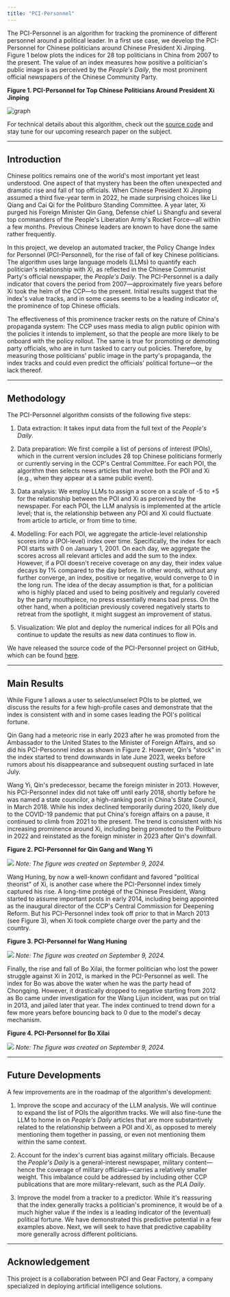 ```yaml
---
title: "PCI-Personnel"
---
```


The PCI-Personnel is an algorithm for tracking the prominence of different personnel around a political leader. In a first use case, we develop the PCI-Personnel for Chinese politicians around Chinese President Xi Jinping. Figure 1 below plots the indices for 28 top politicians in China from 2007 to the present. The value of an index measures how positive a politician's public image is as perceived by the *People's Daily*, the most prominent official newspapers of the Chinese Community Party.

**Figure 1. PCI-Personnel for Top Chinese Politicians Around President Xi Jinping**

![graph](https://pci-org.github.io/PCI-Personnel/?showlink=false)

For technical details about this algorithm, check out the [source code](https://github.com/PCI-ORG/PCI-Personnel) and stay tune for our upcoming research paper on the subject.

---

## Introduction

Chinese politics remains one of the world's most important yet least understood. One aspect of that mystery has been the often unexpected and dramatic rise and fall of top officials. When Chinese President Xi Jinping assumed a third five-year term in 2022, he made surprising choices like Li Qiang and Cai Qi for the Politburo Standing Committee. A year later, Xi purged his Foreign Minister Qin Gang, Defense chief Li Shangfu and several top commanders of the People's Liberation Army's Rocket Force—all within a few months. Previous Chinese leaders are known to have done the same rather frequently.

In this project, we develop an automated tracker, the Policy Change Index for Personnel (PCI-Personnel), for the rise of fall of key Chinese politicians. The algorithm uses large language models (LLMs) to quantify each politician's relationship with Xi, as reflected in the Chinese Communist Party's official newspaper, the *People's Daily*. The PCI-Personnel is a daily indicator that covers the period from 2007—approximately five years before Xi took the helm of the CCP—to the present. Initial results suggest that the index's value tracks, and in some cases seems to be a leading indicator of, the prominence of top Chinese officials.

The effectiveness of this prominence tracker rests on the nature of China's propaganda system: The CCP uses mass media to align public opinion with the policies it intends to implement, so that the people are more likely to be onboard with the policy rollout. The same is true for promoting or demoting party officials, who are in turn tasked to carry out policies. Therefore, by measuring those politicians' public image in the party's propaganda, the index tracks and could even predict the officials' political fortune—or the lack thereof.

---

## Methodology

The PCI-Personnel algorithm consists of the following five steps:

1. Data extraction: It takes input data from the full text of the *People's Daily*.

2. Data preparation: We first compile a list of persons of interest (POIs), which in the current version includes 28 top Chinese politicians formerly or currently serving in the CCP's Central Committee. For each POI, the algorithm then selects news articles that involve both the POI and Xi (e.g., when they appear at a same public event).

3. Data analysis: We employ LLMs to assign a score on a scale of -5 to +5 for the relationship between the POI and Xi as perceived by the newspaper. For each POI, the LLM analysis is implemented at the article level; that is, the relationship between any POI and Xi could fluctuate from article to article, or from time to time.

4. Modelling: For each POI, we aggregate the article-level relationship scores into a (POI-level) index over time. Specifically, the index for each POI starts with 0 on January 1, 2001. On each day, we aggregate the scores across all relevant articles and add the sum to the index. However, if a POI doesn't receive coverage on any day, their index value decays by 1% compared to the day before. In other words, without any further converge, an index, positive or negative, would converge to 0 in the long run. The idea of the decay assumption is that, for a politician who is highly placed and used to being positively and regularly covered by the party mouthpiece, no press essentially means bad press. On the other hand, when a politician previously covered negatively starts to retreat from the spotlight, it might suggest an improvement of status.

5. Visualization: We plot and deploy the numerical indices for all POIs and continue to update the results as new data continues to flow in.

We have released the source code of the PCI-Personnel project on GitHub, which can be found [here](https://github.com/PCI-ORG/PCI-Personnel).

---

## Main Results

While Figure 1 allows a user to select/unselect POIs to be plotted, we discuss the results for a few high-profile cases and demonstrate that the index is consistent with and in some cases leading the POI's political fortune.

Qin Gang had a meteoric rise in early 2023 after he was promoted from the Ambassador to the United States to the Minister of Foreign Affairs, and so did his PCI-Personnel index as shown in Figure 2. However, Qin's "stock" in the index started to trend downwards in late June 2023, weeks before rumors about his disappearance and subsequent ousting surfaced in late July.

Wang Yi, Qin's predecessor, became the foreign minister in 2013. However, his PCI-Personnel index did not take off until early 2018, shortly before he was named a state councilor, a high-ranking post in China's State Council, in March 2018. While his index declined temporarily during 2020, likely due to the COVID-19 pandemic that put China's foreign affairs on a pause, it continued to climb from 2021 to the present. The trend is consistent with his increasing prominence around Xi, including being promoted to the Politburo in 2022 and reinstated as the foreign minister in 2023 after Qin's downfall.

**Figure 2. PCI-Personnel for Qin Gang and Wang Yi**

![](personnel-fig2.png)
_Note: The figure was created on September 9, 2024._

Wang Huning, by now a well-known confidant and favored "political theorist" of Xi, is another case where the PCI-Personnel index timely captured his rise. A long-time protégé of the Chinese President, Wang started to assume important posts in early 2014, including being appointed as the inaugural director of the CCP's Central Commission for Deepening Reform. But his PCI-Personnel index took off prior to that in March 2013 (see Figure 3), when Xi took complete charge over the party and the country.

**Figure 3. PCI-Personnel for Wang Huning**

![](personnel-fig3.png)
_Note: The figure was created on September 9, 2024._

Finally, the rise and fall of Bo Xilai, the former politician who lost the power struggle against Xi in 2012, is marked in the PCI-Personnel as well. The index for Bo was above the water when he was the party head of Chongqing. However, it drastically dropped to negative starting from 2012 as Bo came under investigation for the Wang Lijun incident, was put on trial in 2013, and jailed later that year. The index continued to trend down for a few more years before bouncing back to 0 due to the model's decay mechanism.

**Figure 4. PCI-Personnel for Bo Xilai**

![](personnel-fig4.png)
_Note: The figure was created on September 9, 2024._

---

## Future Developments

A few improvements are in the roadmap of the algorithm's development:

1. Improve the scope and accuracy of the LLM analysis. We will continue to expand the list of POIs the algorithm tracks. We will also fine-tune the LLM to home in on *People's Daily* articles that are more substantively related to the relationship between a POI and Xi, as opposed to merely mentioning them together in passing, or even not mentioning them within the same context.

2. Account for the index's current bias against military officials. Because the *People's Daily* is a general-interest newspaper, military content—hence the coverage of military officials—carries a relatively smaller weight. This imbalance could be addressed by including other CCP publications that are more military-relevant, such as the *PLA Daily*.

3. Improve the model from a tracker to a predictor. While it's reassuring that the index generally tracks a politician's prominence, it would be of a much higher value if the index is a leading indicator of the (eventual) political fortune. We have demonstrated this predictive potential in a few examples above. Next, we will seek to have that predictive capability more generally across different politicians.

---

## Acknowledgement

This project is a collaboration between PCI and Gear Factory, a company specialized in deploying artificial intelligence solutions.